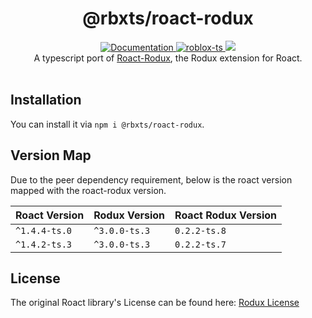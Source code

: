 <h1 align="center">@rbxts/roact-rodux</h1>
<div align="center">
	<a href="https://roblox.github.io/roact-rodux">
		<img src="https://img.shields.io/badge/docs-lua-purple.svg" alt="Documentation"></img>
	</a>
	<a href="https://github.com/roblox-ts/roblox-ts">
		<img src="https://img.shields.io/badge/github-roblox_typescript-red.svg" alt="roblox-ts"></img>
	</a>
	<a href="https://www.npmjs.com/package/@rbxts/roact-rodux">
		<img src="https://badge.fury.io/js/%40rbxts%2Froact-rodux.svg"></img>
	</a>
</div>

<div align="center">
	A typescript port of <a href='https://github.com/Roblox/roact-rodux'>Roact-Rodux</a>, the Rodux extension for Roact.
</div>

<div>&nbsp;</div>

## Installation

You can install it via `npm i @rbxts/roact-rodux`.

## Version Map

Due to the peer dependency requirement, below is the roact version mapped with the roact-rodux version.

| Roact Version | Rodux Version | Roact Rodux Version |
| ------------- | ------------- | ------------------- |
| `^1.4.4-ts.0` | `^3.0.0-ts.3` | `0.2.2-ts.8`        |
| `^1.4.2-ts.3` | `^3.0.0-ts.3` | `0.2.2-ts.7`        |

## License

The original Roact library's License can be found here: [Rodux License](https://github.com/Roblox/roact-rodux/blob/master/LICENSE)

